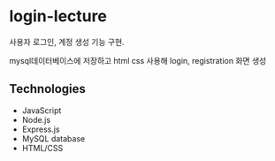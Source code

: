 # login-lecture

사용자 로그인, 계정 생성 기능 구현.

mysql데이터베이스에 저장하고 
html css 사용해 login, registration 화면 생성

## Technologies

- JavaScript
- Node.js
- Express.js
- MySQL database
- HTML/CSS
